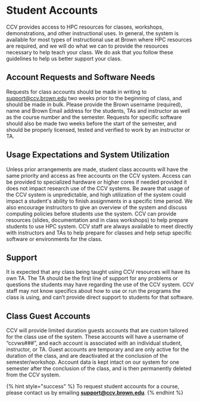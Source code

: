 # Student Accounts

CCV provides access to HPC resources for classes, workshops, demonstrations, and other instructional uses. In general, the system is available for most types of instructional use at Brown where HPC resources are required, and we will do what we can to provide the resources necessary to help teach your class. We do ask that you follow these guidelines to help us better support your class.

## Account Requests and Software Needs <a href="#account-requests-and-software-needs" id="account-requests-and-software-needs"></a>

Requests for class accounts should be made in writing to support@ccv.brown.edu two weeks prior to the beginning of class, and should be made in bulk. Please provide the Brown username (required), name and Brown Email address for the students, TAs and instructor as well as the course number and the semester. Requests for specific software should also be made two weeks before the start of the semester, and should be properly licensed, tested and verified to work by an instructor or TA.

## Usage Expectations and System Utilization <a href="#usage-expectations-and-system-utilization" id="usage-expectations-and-system-utilization"></a>

Unless prior arrangements are made, student class accounts will have the same priority and access as free accounts on the CCV system. Access can be provided to specialized hardware or higher cores if needed provided it does not impact research use of the CCV systems. Be aware that usage of the CCV system is unpredictable, and high utilization of the system could impact a student's ability to finish assignments in a specific time period. We also encourage instructors to give an overview of the system and discuss computing policies before students use the system. CCV can provide resources (slides, documentation and in class workshops) to help prepare students to use HPC system. CCV staff are always available to meet directly with instructors and TAs to help prepare for classes and help setup specific software or environments for the class.

## Support <a href="#support" id="support"></a>

It is expected that any class being taught using CCV resources will have its own TA. The TA should be the first line of support for any problems or questions the students may have regarding the use of the CCV system. CCV staff may not know specifics about how to use or run the programs the class is using, and can’t provide direct support to students for that software.

## Class Guest Accounts <a href="#class-guest-accounts" id="class-guest-accounts"></a>

CCV will provide limited duration guests accounts that are custom tailored for the class use of the system. These accounts will have a username of “ccvws###”, and each account is associated with an individual student, instructor, or TA. Guest accounts are temporary and are only active for the duration of the class, and are deactivated at the conclusion of the semester/workshop. Account data is kept intact on our system for one semester after the conclusion of the class, and is then permanently deleted from the CCV system.

{% hint style="success" %}
To request student accounts for a course, please contact us by emailing **support@ccv.brown.edu**.
{% endhint %}
